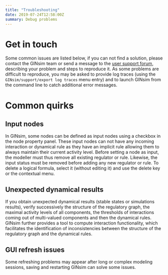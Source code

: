 ```yaml
---
title: "Troubleshooting"
date: 2019-07-24T12:58:00Z
summary: Debug problems
---
```


# Get in touch
Some common issues are listed below, if you can not find a solution, please contact the GINsim team
or send a message to the [user support forum](http://ginsim.org/contact),
describing your problem and steps to reproduce it.
As some problems are difficult to reproduce, you may be asked to provide log traces (using the
``GINsim/support/export log traces`` menu entry) and to launch GINsim from the command
line to catch additional error messages.


# Common quirks

## Input nodes

In GINsim, some nodes can be defined as input nodes using a checkbox in the node property panel.
These input nodes can not have any incoming interaction or dynamical rule as they have an implicit rule
allowing them to always maintain their current activity level.
Before setting a node as input, the modeller must thus remove all existing regulator or rule.
Likewise, the input status must be removed before adding any new regulator or rule.
To delete a logical formula, select it (without editing it) and use the delete key or the contextual menu.


## Unexpected dynamical results

If you obtain unexpected dynamical results (stable states or simulations results), 
verify successively the structure of the regulatory graph, the maximal activity levels of all components,
the thresholds of interactions coming out of multi-valued components and then the dynamical rules.
GINsim further provides a tool to <gui>compute interaction functionality</gui>, which facilitates the
identification of inconsistencies between the structure of the regulatory graph and the dynamical rules.



## GUI refresh issues
Some refreshing problems may appear after long or complex modeling sessions, saving and restarting
GINsim can solve some issues.

